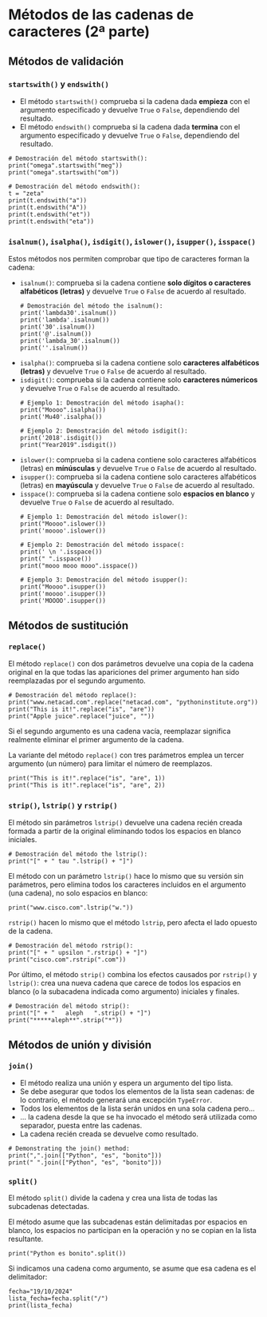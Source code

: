 # Métodos de las cadenas de caracteres (2ª parte)

## Métodos de validación

### `startswith()` y `endswith()`

* El método `startswith()` comprueba si la cadena dada **empieza** con el argumento especificado y devuelve `True` o `False`, dependiendo del resultado.
* El método `endswith()` comprueba si la cadena dada **termina** con el argumento especificado y devuelve `True` o `False`, dependiendo del resultado.

```
# Demostración del método startswith():
print("omega".startswith("meg"))
print("omega".startswith("om"))

# Demostración del método endswith():
t = "zeta"
print(t.endswith("a"))
print(t.endswith("A"))
print(t.endswith("et"))
print(t.endswith("eta"))
```

### `isalnum()`, `isalpha()`, `isdigit()`, `islower()`, `isupper()`, `isspace()`

Estos métodos nos permiten comprobar que tipo de caracteres forman la cadena:

* `isalnum()`: comprueba si la cadena contiene **solo dígitos o caracteres alfabéticos (letras)** y devuelve `True` o `False` de acuerdo al resultado.
    ```
    # Demostración del método the isalnum():
    print('lambda30'.isalnum())
    print('lambda'.isalnum())
    print('30'.isalnum())
    print('@'.isalnum())
    print('lambda_30'.isalnum())
    print(''.isalnum())
    ```
* `isalpha()`: comprueba si la cadena contiene solo **caracteres alfabéticos (letras)** y devuelve `True` o `False` de acuerdo al resultado.
* `isdigit()`: comprueba si la cadena contiene solo **caracteres númericos** y devuelve `True` o `False` de acuerdo al resultado.
    ```
    # Ejemplo 1: Demostración del método isapha():
    print("Moooo".isalpha())
    print('Mu40'.isalpha())

    # Ejemplo 2: Demostración del método isdigit():
    print('2018'.isdigit())
    print("Year2019".isdigit())
    ```
* `islower()`: comprueba si la cadena contiene solo caracteres alfabéticos (letras) en **mínúsculas** y devuelve `True` o `False` de acuerdo al resultado.
* `isupper()`: comprueba si la cadena contiene solo caracteres alfabéticos (letras) en **mayúscula** y devuelve `True` o `False` de acuerdo al resultado.
* `isspace()`: comprueba si la cadena contiene solo **espacios en blanco** y devuelve `True` o `False` de acuerdo al resultado.
    ```
    # Ejemplo 1: Demostración del método islower():
    print("Moooo".islower())
    print('moooo'.islower())

    # Ejemplo 2: Demostración del método isspace(:
    print(' \n '.isspace())
    print(" ".isspace())
    print("mooo mooo mooo".isspace())

    # Ejemplo 3: Demostración del método isupper():
    print("Moooo".isupper())
    print('moooo'.isupper())
    print('MOOOO'.isupper())
    ```

## Métodos de sustitución

### `replace()`

El método `replace()` con dos parámetros devuelve una copia de la cadena original en la que todas las apariciones del primer argumento han sido reemplazadas por el segundo argumento.

```
# Demostración del método replace():
print("www.netacad.com".replace("netacad.com", "pythoninstitute.org"))
print("This is it!".replace("is", "are"))
print("Apple juice".replace("juice", ""))
```
Si el segundo argumento es una cadena vacía, reemplazar significa realmente eliminar el primer argumento de la cadena. 

La variante del método `replace()` con tres parámetros emplea un tercer argumento (un número) para limitar el número de reemplazos.

```
print("This is it!".replace("is", "are", 1))
print("This is it!".replace("is", "are", 2))
```

### `strip()`, `lstrip()` y `rstrip()`

El método sin parámetros `lstrip()` devuelve una cadena recién creada formada a partir de la original eliminando todos los espacios en blanco iniciales.

```
# Demostración del método the lstrip():
print("[" + " tau ".lstrip() + "]")
```

El método con un parámetro `lstrip()` hace lo mismo que su versión sin parámetros, pero elimina todos los caracteres incluidos en el argumento (una cadena), no solo espacios en blanco:

```
print("www.cisco.com".lstrip("w."))
```

`rstrip()` hacen lo mismo que el método `lstrip`, pero afecta el lado opuesto de la cadena.

```
# Demostración del método rstrip():
print("[" + " upsilon ".rstrip() + "]")
print("cisco.com".rstrip(".com"))
```

Por último, el método `strip()` combina los efectos causados por `rstrip()` y `lstrip()`: crea una nueva cadena que carece de todos los espacios en blanco (o la subacadena indicada como argumento) iniciales y finales.

```
# Demostración del método strip():
print("[" + "   aleph   ".strip() + "]")
print("*****aleph**".strip("*"))
```

## Métodos de unión y división

### `join()`

* El método realiza una unión y espera un argumento del tipo lista.
* Se debe asegurar que todos los elementos de la lista sean cadenas: de lo contrario, el método generará una excepción `TypeError`.
* Todos los elementos de la lista serán unidos en una sola cadena pero...
* ... la cadena desde la que se ha invocado el método será utilizada como separador, puesta entre las cadenas.
* La cadena recién creada se devuelve como resultado.

```
# Demonstrating the join() method:
print(",".join(["Python", "es", "bonito"]))
print(" ".join(["Python", "es", "bonito"]))
```

### `split()`

El método `split()` divide la cadena y crea una lista de todas las subcadenas detectadas.

El método asume que las subcadenas están delimitadas por espacios en blanco, los espacios no participan en la operación y no se copian en la lista resultante.

```
print("Python es bonito".split())
```

Si indicamos una cadena como argumento, se asume que esa cadena es el delimitador:

```
fecha="19/10/2024"
lista_fecha=fecha.split("/")
print(lista_fecha)
```
